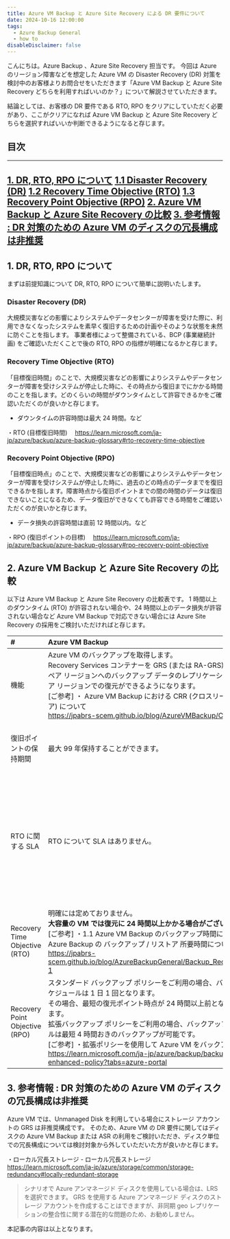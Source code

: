 ```yaml
---
title: Azure VM Backup と Azure Site Recovery による DR 要件について
date: 2024-10-16 12:00:00
tags:
  - Azure Backup General
  - how to
disableDisclaimer: false
---
```


<!-- more -->
こんにちは。Azure Backup 、Azure Site Recovery 担当です。
今回は Azure のリージョン障害などを想定した Azure VM の Disaster Recovery (DR) 対策を検討中のお客様よりお問合せをいただきます「Azure VM Backup と Azure Site Recovery どちらを利用すればいいのか？」について解説させていただきます。

結論としては、お客様の DR 要件である RTO, RPO をクリアにしていただく必要があり、ここがクリアになれば Azure VM Backup と Azure Site Recovery どちらを選択すればいいか判断できるようになると存じます。


## 目次
-----------------------------------------------------------
[1. DR, RTO, RPO について](#1)
   [  1.1 Disaster Recovery (DR)](#1-1)
   [  1.2 Recovery Time Objective (RTO)](#1-2) 
   [  1.3 Recovery Point Objective (RPO)](#1-3) 
[2. Azure VM Backup と Azure Site Recovery の比較](#2)
[3. 参考情報 : DR 対策のための Azure VM のディスクの冗長構成は非推奨](#2)
-----------------------------------------------------------


## <a id="1"></a> 1. DR, RTO, RPO について
まずは前提知識について DR, RTO, RPO について簡単に説明いたします。

### <a id="1-1"></a> Disaster Recovery (DR)
大規模災害などの影響によりシステムやデータセンターが障害を受けた際に、利用できなくなったシステムを素早く復旧するための計画やそのような状態を未然に防ぐことを指します。
事業者様によって整備されている、BCP (事業継続計画) をご確認いただくことで後の RTO, RPO の指標が明確になるかと存じます。

### <a id="1-2"></a> Recovery Time Objective (RTO)
「目標復旧時間」のことで、大規模災害などの影響によりシステムやデータセンターが障害を受けシステムが停止した時に、その時点から復旧までにかかる時間のことを指します。どのくらいの時間がダウンタイムとして許容できるかをご確認いただくのが良いかと存じます。
* ダウンタイムの許容時間は最大 24 時間。など

・RTO (目標復旧時間)
　https://learn.microsoft.com/ja-jp/azure/backup/azure-backup-glossary#rto-recovery-time-objective

### <a id="1-3"></a> Recovery Point Objective (RPO)
「目標復旧時点」のことで、大規模災害などの影響によりシステムやデータセンターが障害を受けシステムが停止した時に、過去のどの時点のデータまでを復旧できるかを指します。障害時点から復旧ポイントまでの間の時間のデータは復旧できないことになるため、データ復旧ができなくても許容できる時間をご確認いただくのが良いかと存じます。
* データ損失の許容時間は直前 12 時間以内。など

・RPO (復旧ポイントの目標)
　https://learn.microsoft.com/ja-jp/azure/backup/azure-backup-glossary#rpo-recovery-point-objective
 

## <a id="2"></a> 2. Azure VM Backup と Azure Site Recovery の比較
以下は Azure VM Backup と Azure Site Recovery の比較表です。
1 時間以上のダウンタイム (RTO) が許容されない場合や、24 時間以上のデータ損失が許容されない場合など Azure VM Backup で対応できない場合には Azure Site Recovery の採用をご検討いただければと存じます。

| # | Azure VM Backup | Azure Site Recovery |
| :--- | :--- | :--- |
| 機能 | Azure VM のバックアップを取得します。<br>Recovery Services コンテナーを GRS (または RA-GRS) にすることで、ペア リージョンへのバックアップ データのレプリケーションが行われペア リージョンでの復元ができるようになります。<br>[ご参考] ・ Azure VM Backup における CRR (クロスリージョン リストア) について<br>https://jpabrs-scem.github.io/blog/AzureVMBackup/CRR/| Azure VM のデータをターゲット リージョンのディスクへレプリケーションします。 |
| 復旧ポイントの保持期間 | 最大 99 年保持することができます。 | Unmanaged Disk では最大 72 時間 (3 日) 保持することができます。<br>Managed Disk では最大 15 日保持することができます。 |
| RTO に関する SLA | RTO について SLA はありません。 | SLA で 1 時間以内の RTO を保証します。<br> [ご参考] ・Azure Site Recovery の SLA<br>https://azure.microsoft.com/ja-jp/support/legal/sla/site-recovery/v1_2/<br>>オンプレミスと Azure 間の計画上および計画外のフェールオーバー用に構成された保護された各インスタンスにつき、マイクロソフトは、1 時間の目標復旧時間を保証します。|
| Recovery Time Objective (RTO) | 明確には定めておりません。<br> **大容量の VM では復元に 24 時間以上かかる場合がございます。**<br>[ご参考] ・1.1 Azure VM Backup のバックアップ時間について<br>Azure Backup の バックアップ / リストア 所要時間について　<br>https://jpabrs-scem.github.io/blog/AzureBackupGeneral/Backup_RecoveryTIme/#1-1 | 1 時間以内の RTO を提供します。 |
| Recovery Point Objective (RPO)| スタンダード バックアップ ポリシーをご利用の場合、バックアップのスケジュールは 1 日 1 回となります。<br>その場合、最短の復元ポイント時点が 24 時間以上前となる場合がございます。<br>拡張バックアップ ポリシーをご利用の場合、バックアップのスケジュールは最短 4 時間おきのバックアップが可能です。<br> [ご参考] ・拡張ポリシーを使用して Azure VM をバックアップする<br>https://learn.microsoft.com/ja-jp/azure/backup/backup-azure-vms-enhanced-policy?tabs=azure-portal | クラッシュ整合性復旧ポイントは 5 分ごとに取得されます。<br>アプリ整合性復旧ポイントは、レプリケーション ポリシーにて設定でき最短で 1 時間ごとにスケジュールできます。|


## <a id="3"></a> 3. 参考情報 : DR 対策のための Azure VM のディスクの冗長構成は非推奨
Azure VM では、Unmanaged Disk を利用している場合にストレージ アカウントの GRS は非推奨構成です。
そのため、Azure VM の DR 要件に関してはディスクの Azure VM Backup または ASR の利用をご検討いただき、ディスク単位での冗長構成については検討対象から外していただいた方が良いかと存じます。 

・ローカル冗長ストレージ - ローカル冗長ストレージ
　https://learn.microsoft.com/ja-jp/azure/storage/common/storage-redundancy#locally-redundant-storage
>シナリオで Azure アンマネージド ディスクを使用している場合は、LRS を選択できます。 GRS を使用する Azure アンマネージド ディスクのストレージ アカウントを作成することはできますが、非同期 geo レプリケーションの整合性に関する潜在的な問題のため、お勧めしません。


本記事の内容は以上となります。
